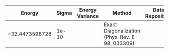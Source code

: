 | Energy             | Sigma           | Energy Variance  | Method                                                        | Data Repository                     |
|--------------------|-----------------|------------------|---------------------------------------------------------------|-------------------------------------|
| −32.4473598728     | 1e-10           |                  | Exact Diagonalization (Phys. Rev. E 98, 033309)               |                                     |
